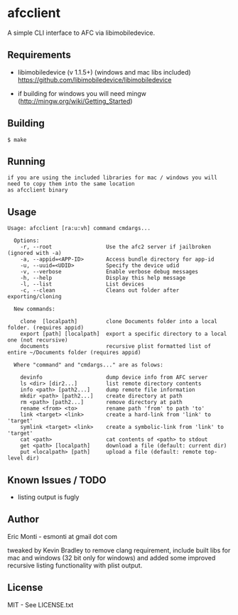 afcclient
=========

A simple CLI interface to AFC via libimobiledevice.


## Requirements

- libimobiledevice (v 1.1.5+) (windows and mac libs included)
  https://github.com/libimobiledevice/libimobiledevice

- if building for windows you will need mingw (http://mingw.org/wiki/Getting_Started)

## Building

    $ make

## Running

    if you are using the included libraries for mac / windows you will need to copy them into the same location
    as afcclient binary

## Usage

    Usage: afcclient [ra:u:vh] command cmdargs...

      Options:
        -r, --root                 Use the afc2 server if jailbroken (ignored with -a)
        -a, --appid=<APP-ID>       Access bundle directory for app-id
        -u, --uuid=<UDID>          Specify the device udid
        -v, --verbose              Enable verbose debug messages
        -h, --help                 Display this help message
        -l, --list                 List devices
        -c, --clean                Cleans out folder after exporting/cloning

      New commands:

        clone  [localpath]         clone Documents folder into a local folder. (requires appid)
        export [path] [localpath]  export a specific directory to a local one (not recursive)
        documents                  recursive plist formatted list of entire ~/Documents folder (requires appid)

      Where "command" and "cmdargs..." are as folows:

        devinfo                    dump device info from AFC server
        ls <dir> [dir2...]         list remote directory contents
        info <path> [path2...]     dump remote file information
        mkdir <path> [path2...]    create directory at path
        rm <path> [path2...]       remove directory at path
        rename <from> <to>         rename path 'from' to path 'to'
        link <target> <link>       create a hard-link from 'link' to 'target'
        symlink <target> <link>    create a symbolic-link from 'link' to 'target'
        cat <path>                 cat contents of <path> to stdout
        get <path> [localpath]     download a file (default: current dir)
        put <localpath> [path]     upload a file (default: remote top-level dir)


## Known Issues / TODO

- listing output is fugly

## Author

Eric Monti - esmonti at gmail dot com

tweaked by Kevin Bradley to remove clang requirement, include built libs for mac and windows (32 bit only for windows)
and added some improved recursive listing functionality with plist output.

## License

MIT - See LICENSE.txt
